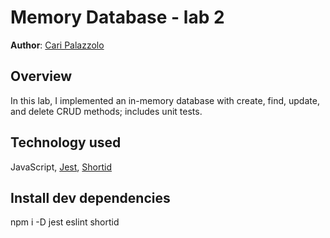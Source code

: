 # Memory Database - lab 2

**Author**: [Cari Palazzolo](https://github.com/caripizza)

## Overview
In this lab, I implemented an in-memory database with create, find, update, and delete CRUD methods; includes unit tests.

## Technology used
JavaScript, [Jest](https://www.npmjs.com/package/jest), [Shortid](https://www.npmjs.com/package/shortid)

## Install dev dependencies
npm i -D jest eslint shortid
